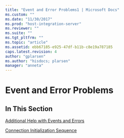 ```yaml
---
title: "Event and Error Problems1 | Microsoft Docs"
ms.custom: ""
ms.date: "11/30/2017"
ms.prod: "host-integration-server"
ms.reviewer: ""
ms.suite: ""
ms.tgt_pltfrm: ""
ms.topic: "article"
ms.assetid: ebb67185-e925-47df-b11b-c8e19a787185
caps.latest.revision: 4
author: "gplarsen"
ms.author: "hisdocs; plarsen"
manager: "anneta"
---
```

# Event and Error Problems
## In This Section  
 [Additional Help with Events and Errors](../core/additional-help-with-events-and-errors1.md)  
  
 [Connection Initialization Sequence](../core/connection-initialization-sequence1.md)